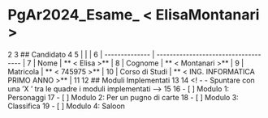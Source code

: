 # PgAr2024_Esame_ < ElisaMontanari >
2
3 ## Candidato
4
5 | | |
6 | -------------- | ------------------------------------ |
7 | Nome           | ** < Elisa >**                       |
8 | Cognome        | ** < Montanari >**                   |
9 | Matricola      | ** < 745975 >**                      |
10 | Corso di Studi | ** < ING. INFORMATICA PRIMO ANNO >** |
11
12 ## Moduli Implementati
13
14 <! - - Spuntare con una ’X ’ tra le quadre i moduli implementati -->
15
16 - [ ] Modulo 1: Personaggi
17 - [ ] Modulo 2: Per un pugno di carte
18 - [ ] Modulo 3: Classifica
19 - [ ] Modulo 4: Saloon
